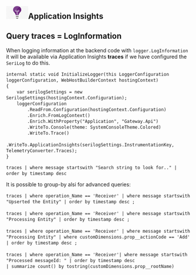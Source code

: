 ## <img src="azureApplicationInsights.png" width="60" />Application Insights

## Query traces = LogInformation

When logging information at the backend code with `logger.LogInformation` it will be available via Application Insights **traces** if we have configured the `SeriLog` to do this.

``` CSharp
internal static void InitializeLogger(this LoggerConfiguration loggerConfiguration, WebHostBuilderContext hostingContext)
{
    var serilogSettings = new SerilogSettings(hostingContext.Configuration);
    loggerConfiguration
        .ReadFrom.Configuration(hostingContext.Configuration)
        .Enrich.FromLogContext()
        .Enrich.WithProperty("Application", "Gateway.Api")
        .WriteTo.Console(theme: SystemConsoleTheme.Colored)
        .WriteTo.Trace()
        .WriteTo.ApplicationInsights(serilogSettings.InstrumentationKey, TelemetryConverter.Traces);
}
```

```
traces | where message startswith "Search string to look for.." | order by timestamp desc
```
It is possible to group-by alsi for advanced queries:
```
traces | where operation_Name == 'Receiver' | where message startswith "Upserted the Entity" | order by timestamp desc ;

traces | where operation_Name == 'Receiver' | where message startswith "Processing Entity" | order by timestamp desc ;

traces | where operation_Name == 'Receiver' | where message startswith "Processing Entity" | where customDimensions.prop__actionCode == 'Add' | order by timestamp desc ;

traces | where operation_Name == 'Receiver'| where message startswith "Processed messageId: " | order by timestamp desc
| summarize count() by tostring(customDimensions.prop__rootName)

```
